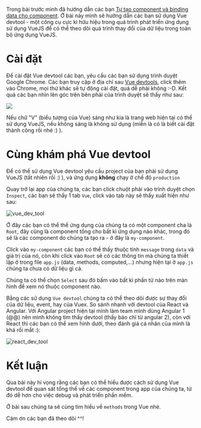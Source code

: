 Trong bài trước mình đã hướng dẫn các bạn [Tự tạo component và binding data cho component](https://viblo.asia/p/bai-2-tu-tao-component-va-binding-data-cho-component-GrLZDwwnKk0). Ở bài này mình sẽ hướng dẫn các bạn sử dụng Vue devtool - một công cụ cực kì hữu hiệu trong quá trình phát triển ứng dụng sử dụng VueJS để có thể theo dõi quá trình thay đổi của dữ liệu trong toàn bộ ứng dụng VueJS.
# Cài đặt
Để cài đặt Vue devtool các bạn, yêu cầu các bạn sử dụng trình duyệt Google Chrome. Các bạn truy cập ở địa chỉ sau [Vue devtools](https://chrome.google.com/webstore/detail/vuejs-devtools/nhdogjmejiglipccpnnnanhbledajbpd), click thêm vào Chrome, mọi thứ khác sẽ tự động cài đặt, quá dễ phải không :-D. Kết quả các bạn nhìn lên góc trên bên phải của trình duyệt sẽ thấy như sau:

![](https://images.viblo.asia/abedcdab-554a-4e53-b185-15f921aec6c3.png)

Nếu chữ "V" (biểu tượng của Vue) sáng như kia là trang web hiện tại có thể sử dụng VueJS, nếu không sáng là không sử dụng (miễn là có là biết cài đặt thành công rồi nhé :) ).

# Cùng khám phá Vue devtool
Để có thể sử dụng Vue devtool yêu cầu project của bạn phải sử dụng VueJS (tất nhiên rồi :) ), và ứng dụng **không** chạy ở chế độ `production`

Quay trở lại app của chúng ta, các bạn click chuột phải vào trình duyệt chọn `Inspect`, các bạn sẽ thấy 1 tab `Vue`, click vào tab này sẽ thấy xuất hiện như sau:

![vue_dev_tool](https://images.viblo.asia/dd5c6bb2-4732-490d-9084-b8c88b03346e.png)

Ở đây các bạn có thể thế ứng dụng của chúng ta có một component cha là `Root`, đây cũng là component tổng cho bất kì ứng dụng nào khác, trong đó sẽ là các component do chúng ta tạo ra - ở đây là `my-component`.

Click vào `my-component` các bạn có thể thấy thuộc tính `message` trong `data` và giá trị của nó, còn khi click vào `Root` sẽ có các thông tin mà chúng ta thiết lập ở trong file `app.js` (data, methods, computed,...) nhưng hiện tại ở `app.js` chúng ta chưa có dữ liệu gì cả.

Chúng ta có thể chọn `Select` sau đó bấm vào bất kì phần tử nào trên màn hình để xem nó thuộc component nào.

Bằng các sử dụng `Vue devtool` chúng ta có thể theo dõi được sự thay đổi của dữ liệu, event, hay của Vuex. So sánh nhanh với devtool của React và Angular. Với Angular project hiện tại mình làm team mình dùng Angular 1 (@@) nên mình không tìm thấy devtool (thấy báo chỉ từ angular 2), còn với React thì các bạn có thể xem hình dưới, theo đánh giá cá nhân của mình là khá rối mắt :):

![react_dev_tool](https://images.viblo.asia/e4cb5bb2-479b-4166-b387-438c35e3a8d5.png)

# Kết luận
Qua bài này hi vọng rằng các bạn có thể hiểu được cách sử dụng Vue devtool để quan sát tổng thể về các component trong app của chúng ta, từ đó dễ hơn cho việc debug và phát triển phần mềm.

Ở bài sau chúng ta sẽ cùng tìm hiểu về `methods` trong Vue nhé.

Cám ơn các bạn đã theo dõi ^^!